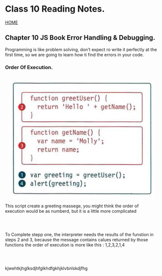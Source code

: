 # Class 10 Reading Notes.

[HOME](https://sayefdeen.github.io/reading-notes201/)

## Chapter 10 JS Book Error Handling & Debugging.

Programming is like problem solving, don't expect ro write it perfectly at the first time, so we are going to learn how ti find the errors in your code.

### Order Of Execution.

<img src="img/order.jpg" align="left" style="margin:15px;" />

<p style="margin: 60px 0;">This script create a greeting massege, you might think the order of execution would be as numberd, but it is a little more complicated </p>

<p style="margin: 60px 0;">To Complete stepp one, the interpreter needs the results of the funstion in steps 2 and 3, because the message contains calues returned by those functions the order of execution is more like this : 1,2,3,2,1,4</p>

kjwehtkjhglksdjhfglkhdfgkhjklvbnlskdjfhg
